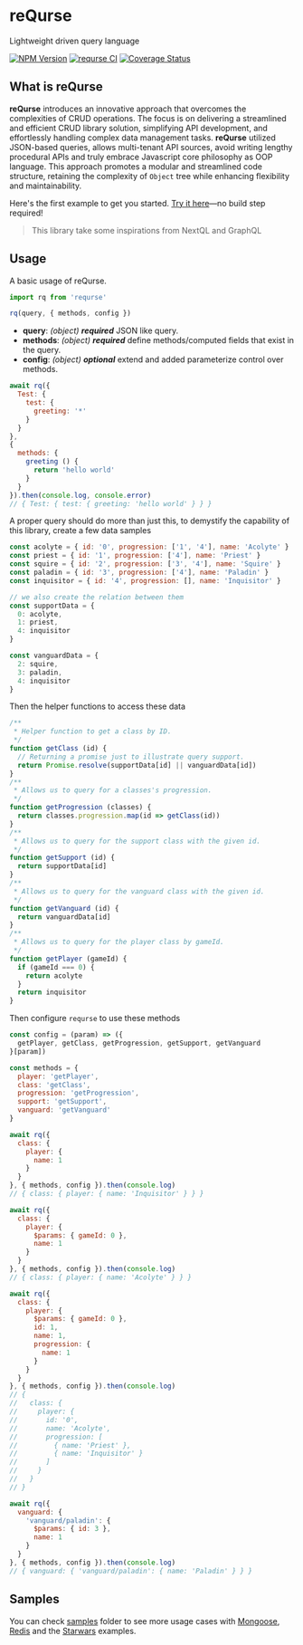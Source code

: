 # reQurse
Lightweight driven query language

[![NPM Version](https://img.shields.io/npm/v/requrse.svg)](https://www.npmjs.com/package/requrse)
[![requrse CI](https://github.com/syarul/requrse/actions/workflows/main-ci.yml/badge.svg)](https://github.com/syarul/requrse/actions/workflows/main-ci.yml)
[![Coverage Status](https://coveralls.io/repos/github/syarul/requrse/badge.svg?branch=main)](https://coveralls.io/github/syarul/requrse?branch=main)

## What is reQurse
**reQurse** introduces an innovative approach that overcomes the complexities of CRUD operations. The focus is on delivering a streamlined and efficient CRUD library solution, simplifying API development, and effortlessly handling complex data management tasks. **reQurse** utilized JSON-based queries, allows multi-tenant API sources, avoid writing lengthy procedural APIs and truly embrace Javascript core philosophy as OOP language. This approach promotes a modular and streamlined code structure, retaining the complexity of `Object` tree while enhancing flexibility and maintainability.

Here's the first example to get you started. [Try it here](https://codepen.io/syarul/pen/xxmLMVP)—no build step required!

> This library take some inspirations from NextQL and GraphQL

## Usage

A basic usage of reQurse.
```javascript
import rq from 'requrse'

rq(query, { methods, config })
```
- **query**: *(object)* ***required*** JSON like query.
- **methods**: *(object)* ***required*** define methods/computed fields that exist in the query.
- **config**: *(object)* ***optional*** extend and added parameterize control over methods.
```js
await rq({
  Test: {
    test: {
      greeting: '*'
    }
  }
},
{
  methods: {
    greeting () {
      return 'hello world'
    }
  }
}).then(console.log, console.error)
// { Test: { test: { greeting: 'hello world' } } }
```

A proper query should do more than just this, to demystify the capability of this library, create a few data samples

```js
const acolyte = { id: '0', progression: ['1', '4'], name: 'Acolyte' }
const priest = { id: '1', progression: ['4'], name: 'Priest' }
const squire = { id: '2', progression: ['3', '4'], name: 'Squire' }
const paladin = { id: '3', progression: ['4'], name: 'Paladin' }
const inquisitor = { id: '4', progression: [], name: 'Inquisitor' }

// we also create the relation between them
const supportData = {
  0: acolyte,
  1: priest,
  4: inquisitor
}

const vanguardData = {
  2: squire,
  3: paladin,
  4: inquisitor
}
```

Then the helper functions to access these data
```js
/**
 * Helper function to get a class by ID.
 */
function getClass (id) {
  // Returning a promise just to illustrate query support.
  return Promise.resolve(supportData[id] || vanguardData[id])
}
/**
 * Allows us to query for a classes's progression.
 */
function getProgression (classes) {
  return classes.progression.map(id => getClass(id))
}
/**
 * Allows us to query for the support class with the given id.
 */
function getSupport (id) {
  return supportData[id]
}
/**
 * Allows us to query for the vanguard class with the given id.
 */
function getVanguard (id) {
  return vanguardData[id]
}
/**
 * Allows us to query for the player class by gameId.
 */
function getPlayer (gameId) {
  if (gameId === 0) {
    return acolyte
  }
  return inquisitor
}
```

Then configure `requrse` to use these methods
```js
const config = (param) => ({
  getPlayer, getClass, getProgression, getSupport, getVanguard
}[param])

const methods = {
  player: 'getPlayer',
  class: 'getClass',
  progression: 'getProgression',
  support: 'getSupport',
  vanguard: 'getVanguard'
}

await rq({
  class: {
    player: {
      name: 1
    }
  }
}, { methods, config }).then(console.log)
// { class: { player: { name: 'Inquisitor' } } }

await rq({
  class: {
    player: {
      $params: { gameId: 0 },
      name: 1
    }
  }
}, { methods, config }).then(console.log)
// { class: { player: { name: 'Acolyte' } } }

await rq({
  class: {
    player: {
      $params: { gameId: 0 },
      id: 1,
      name: 1,
      progression: {
        name: 1
      }
    }
  }
}, { methods, config }).then(console.log)
// {
//   class: {
//     player: {
//       id: '0',
//       name: 'Acolyte',
//       progression: [
//         { name: 'Priest' },
//         { name: 'Inquisitor' }
//       ]
//     }
//   }
// }

await rq({
  vanguard: {
    'vanguard/paladin': {
      $params: { id: 3 },
      name: 1
    }
  }
}, { methods, config }).then(console.log)
// { vanguard: { 'vanguard/paladin': { name: 'Paladin' } } }
```


## Samples
You can check [samples](https://github.com/syarul/requrse/blob/main/samples) folder to see more usage cases with [Mongoose](https://github.com/syarul/requrse/blob/main/samples/mongoose), [Redis](https://github.com/syarul/requrse/blob/main/samples/redis) and the [Starwars](https://github.com/syarul/requrse/blob/main/samples/starwars) examples.